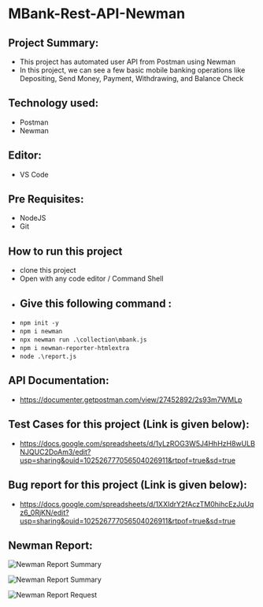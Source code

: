 # MBank-Rest-API-Newman

## Project Summary:
- This project has automated user API from Postman using Newman
- In this project, we can see a few basic mobile banking operations like Depositing, Send Money, Payment, Withdrawing, and Balance Check
## Technology used:
- Postman
- Newman
## Editor:
- VS Code
## Pre Requisites:
- NodeJS
- Git
## How to run this project
- clone this project
- Open with any code editor / Command Shell
- ## Give this following command :
- ``` npm init -y ```
-  ``` npm i newman ```
-  ``` npx newman run .\collection\mbank.js ```
-  ``` npm i newman-reporter-htmlextra ```
-  ``` node .\report.js ```



## API Documentation:
- https://documenter.getpostman.com/view/27452892/2s93m7WMLp

## Test Cases for this project (Link is given below): 
- https://docs.google.com/spreadsheets/d/1yLzROG3W5J4HhHzH8wULBNJQUC2DoAm3/edit?usp=sharing&ouid=102526777056504026911&rtpof=true&sd=true

## Bug report for this project (Link is given below):
- https://docs.google.com/spreadsheets/d/1XXIdrY2fAczTM0hihcEzJuUqz6_0RjKN/edit?usp=sharing&ouid=102526777056504026911&rtpof=true&sd=true

## Newman Report:

![Newman Report Summary](https://github.com/PranabPaulJoy/mbank-newman/assets/127541697/17016445-78ed-45aa-adc7-50663e5326d5)

![Newman Report Summary](https://github.com/PranabPaulJoy/mbank-newman/assets/127541697/0529965f-da8a-4f97-b7ba-f33b925ba2e2)

![Newman Report Request](https://github.com/PranabPaulJoy/mbank-newman/assets/127541697/8ad70fa2-2954-4a8f-8663-c184a72cc68d)
